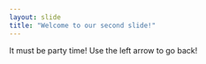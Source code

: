 ```yaml
---
layout: slide
title: "Welcome to our second slide!"
---
```

It must be party time!
Use the left arrow to go back!
